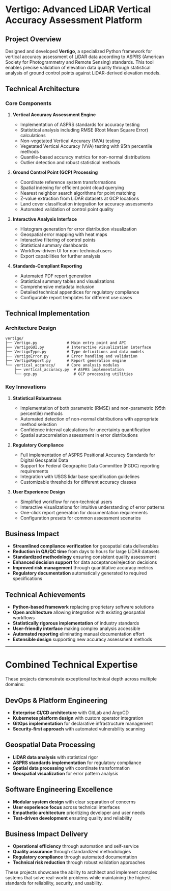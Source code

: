 # Vertigo: Advanced LiDAR Vertical Accuracy Assessment Platform

## Project Overview

Designed and developed **Vertigo**, a specialized Python framework for vertical accuracy assessment of LiDAR data according to ASPRS (American Society for Photogrammetry and Remote Sensing) standards. This tool enables precise validation of elevation data quality through statistical analysis of ground control points against LiDAR-derived elevation models.

## Technical Architecture

### Core Components

1. **Vertical Accuracy Assessment Engine**
    - Implementation of ASPRS standards for accuracy testing
    - Statistical analysis including RMSE (Root Mean Square Error) calculations
    - Non-vegetated Vertical Accuracy (NVA) testing
    - Vegetated Vertical Accuracy (VVA) testing with 95th percentile methods
    - Quantile-based accuracy metrics for non-normal distributions
    - Outlier detection and robust statistical methods

2. **Ground Control Point (GCP) Processing**
    - Coordinate reference system transformations
    - Spatial indexing for efficient point cloud querying
    - Nearest neighbor search algorithms for point matching
    - Z-value extraction from LiDAR datasets at GCP locations
    - Land cover classification integration for accuracy assessments
    - Automated validation of control point quality

3. **Interactive Analysis Interface**
    - Histogram generation for error distribution visualization
    - Geospatial error mapping with heat maps
    - Interactive filtering of control points
    - Statistical summary dashboards
    - Workflow-driven UI for non-technical users
    - Export capabilities for further analysis

4. **Standards-Compliant Reporting**
    - Automated PDF report generation
    - Statistical summary tables and visualizations
    - Comprehensive metadata inclusion
    - Detailed technical appendices for regulatory compliance
    - Configurable report templates for different use cases

## Technical Implementation

### Architecture Design

```
vertigo/
├── Vertigo.py             # Main entry point and API
├── VertigoGUI.py          # Interactive visualization interface
├── VertigoType.py         # Type definitions and data models
├── VertigoError.py        # Error handling and validation
├── VertigoReport.py       # Report generation engine
└── vertical_accuracy/     # Core analysis modules
    ├── vertical_accuracy.py  # ASPRS implementation
    └── gcp.py                # GCP processing utilities
```


### Key Innovations

1. **Statistical Robustness**
    - Implementation of both parametric (RMSE) and non-parametric (95th percentile) methods
    - Automated detection of non-normal distributions with appropriate method selection
    - Confidence interval calculations for uncertainty quantification
    - Spatial autocorrelation assessment in error distributions

2. **Regulatory Compliance**
    - Full implementation of ASPRS Positional Accuracy Standards for Digital Geospatial Data
    - Support for Federal Geographic Data Committee (FGDC) reporting requirements
    - Integration with USGS lidar base specification guidelines
    - Customizable thresholds for different accuracy classes

3. **User Experience Design**
    - Simplified workflow for non-technical users
    - Interactive visualizations for intuitive understanding of error patterns
    - One-click report generation for documentation requirements
    - Configuration presets for common assessment scenarios

## Business Impact

- **Streamlined compliance verification** for geospatial data deliverables
- **Reduction in QA/QC time** from days to hours for large LiDAR datasets
- **Standardized methodology** ensuring consistent quality assessment
- **Enhanced decision support** for data acceptance/rejection decisions
- **Improved risk management** through quantitative accuracy metrics
- **Regulatory documentation** automatically generated to required specifications

## Technical Achievements

- **Python-based framework** replacing proprietary software solutions
- **Open architecture** allowing integration with existing geospatial workflows
- **Statistically rigorous implementation** of industry standards
- **User-friendly interface** making complex analysis accessible
- **Automated reporting** eliminating manual documentation effort
- **Extensible design** supporting new accuracy assessment methods

---

# Combined Technical Expertise

These projects demonstrate exceptional technical depth across multiple domains:

## DevOps & Platform Engineering
- **Enterprise CI/CD architecture** with GitLab and ArgoCD
- **Kubernetes platform design** with custom operator integration
- **GitOps implementation** for declarative infrastructure management
- **Security-first approach** with automated vulnerability scanning

## Geospatial Data Processing
- **LiDAR data analysis** with statistical rigor
- **ASPRS standards implementation** for regulatory compliance
- **Spatial data processing** with coordinate transformation
- **Geospatial visualization** for error pattern analysis

## Software Engineering Excellence
- **Modular system design** with clear separation of concerns
- **User experience focus** across technical interfaces
- **Empathetic architecture** prioritizing developer and user needs
- **Test-driven development** ensuring quality and reliability

## Business Impact Delivery
- **Operational efficiency** through automation and self-service
- **Quality assurance** through standardized methodologies
- **Regulatory compliance** through automated documentation
- **Technical risk reduction** through robust validation approaches

These projects showcase the ability to architect and implement complex systems that solve 
real-world problems while maintaining the highest standards for reliability, security, and usability.